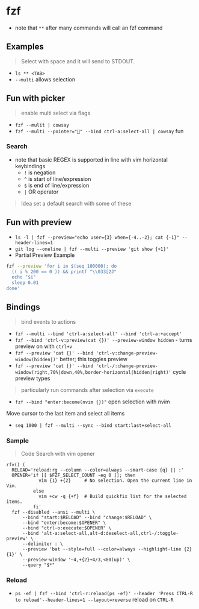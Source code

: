 # fzf

- note that `**` after many commands will call an fzf command

## Examples

> Select with space and it will send to STDOUT.

- `ls ** <TAB>`
- `--multi` allows selection

## Fun with picker

> enable multi select via flags

- `fzf --mulit | cowsay`
- `fzf --multi --pointer="🥚" --bind ctrl-a:select-all | cowsay` fun

### Search

- note that basic REGEX is supported in line with vim horizontal keybindings
  - `!` is negation
  - `^` is start of line/expression
  - `$` is end of line/expression
  - `|` OR operator

> Idea set a default search with some of these

## Fun with preview

- `ls -l | fzf --preview="echo user={3} when={-4..-2}; cat {-1}" --header-lines=1`
- `git log --oneline | fzf --multi --preview 'git show {+1}'`
- Partial Preview Example

```bash
fzf --preview 'for i in $(seq 100000); do
  (( i % 200 == 0 )) && printf "\\033[2J"
  echo "$i"
  sleep 0.01
done'
```

## Bindings

> bind events to actions

- `fzf --multi --bind 'ctrl-a:select-all' --bind 'ctrl-a:+accept'`
- `fzf --bind 'ctrl-v:preview(cat {})' --preview-window hidden` - turns preview on with `ctrl+v`
- `fzf --preview 'cat {}' --bind 'ctrl-v:change-preview-window(hidden|)'` better; this toggles preview
- `fzf --preview 'cat {}' --bind 'ctrl-/:change-preview-window(right,70%|down,40%,border-horizontal|hidden|right)'` cycle preview types

> particularly run commands after selection via `execute`

- `fzf --bind "enter:become(nvim {})"` open selection with nvim

Move cursor to the last item and select all items

- `seq 1000 | fzf --multi --sync --bind start:last+select-all`

### Sample

> Code Search with vim opener

```shell
rfv() (
  RELOAD='reload:rg --column --color=always --smart-case {q} || :'
  OPENER='if [[ $FZF_SELECT_COUNT -eq 0 ]]; then
            vim {1} +{2}     # No selection. Open the current line in Vim.
          else
            vim +cw -q {+f}  # Build quickfix list for the selected items.
          fi'
  fzf --disabled --ansi --multi \
      --bind "start:$RELOAD" --bind "change:$RELOAD" \
      --bind "enter:become:$OPENER" \
      --bind "ctrl-o:execute:$OPENER" \
      --bind 'alt-a:select-all,alt-d:deselect-all,ctrl-/:toggle-preview' \
      --delimiter : \
      --preview 'bat --style=full --color=always --highlight-line {2} {1}' \
      --preview-window '~4,+{2}+4/3,<80(up)' \
      --query "$*"
```

### Reload

- `ps -ef | fzf --bind 'ctrl-r:reload(ps -ef)' --header 'Press CTRL-R to reload'--header-lines=1 --layout=reverse` reload on `CTRL-R`
